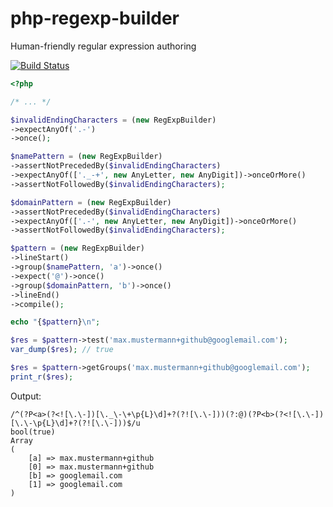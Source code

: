 php-regexp-builder
==================

Human-friendly regular expression authoring

[![Build Status](https://travis-ci.org/rkrx/php-regexp-builder.svg?branch=master)](https://travis-ci.org/rkrx/php-regexp-builder)

```PHP
<?php

/* ... */

$invalidEndingCharacters = (new RegExpBuilder)
->expectAnyOf('.-')
->once();

$namePattern = (new RegExpBuilder)
->assertNotPrecededBy($invalidEndingCharacters)
->expectAnyOf(['._-+', new AnyLetter, new AnyDigit])->onceOrMore()
->assertNotFollowedBy($invalidEndingCharacters);

$domainPattern = (new RegExpBuilder)
->assertNotPrecededBy($invalidEndingCharacters)
->expectAnyOf(['.-', new AnyLetter, new AnyDigit])->onceOrMore()
->assertNotFollowedBy($invalidEndingCharacters);

$pattern = (new RegExpBuilder)
->lineStart()
->group($namePattern, 'a')->once()
->expect('@')->once()
->group($domainPattern, 'b')->once()
->lineEnd()
->compile();

echo "{$pattern}\n";

$res = $pattern->test('max.mustermann+github@googlemail.com');
var_dump($res); // true

$res = $pattern->getGroups('max.mustermann+github@googlemail.com');
print_r($res);
```

Output:
```
/^(?P<a>(?<![\.\-])[\._\-\+\p{L}\d]+?(?![\.\-]))(?:@)(?P<b>(?<![\.\-])[\.\-\p{L}\d]+?(?![\.\-]))$/u
bool(true)
Array
(
    [a] => max.mustermann+github
    [0] => max.mustermann+github
    [b] => googlemail.com
    [1] => googlemail.com
)
```